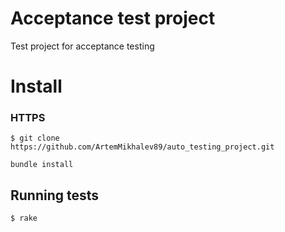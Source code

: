 

# Acceptance test project

 Test project for acceptance testing

# Install

### HTTPS

``$ git clone https://github.com/ArtemMikhalev89/auto_testing_project.git ``

`bundle install`

## Running tests

``$ rake``
